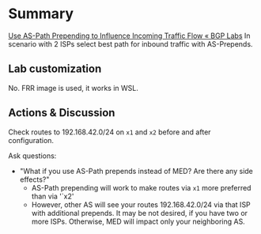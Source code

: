 # Summary
[Use AS-Path Prepending to Influence Incoming Traffic Flow « BGP Labs](https://bgplabs.net/policy/7-prepend/)
In scenario with 2 ISPs select best path for inbound traffic with AS-Prepends.
## Lab customization
No. FRR image is used, it works in WSL.
## Actions & Discussion
Check routes to 192.168.42.0/24 on `x1` and `x2` before and after configuration.

Ask questions:
- "What if you use AS-Path prepends instead of MED? Are there any side effects?"
	- AS-Path prepending will work to make routes via `x1` more preferred than via '`x2'
	- However, other AS will see your routes 192.168.42.0/24 via that ISP with additional prepends. It may be not desired, if you have two or more ISPs. Otherwise, MED will impact only your neighboring AS.

